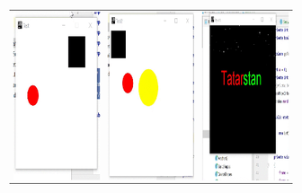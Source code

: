 
<table style= padding:10px">
  <tr>
    <td>  <img src="./1.gif"  alt="1" width = 300px height = 300px ></td>
    <td>  <img src="./2.gif"  alt="1" width = 300px height = 300px ></td>
      
 <td><img src="./3.gif" align="right" alt="2" width = 300px height = 300px></td>
 

  </tr>
</table>
